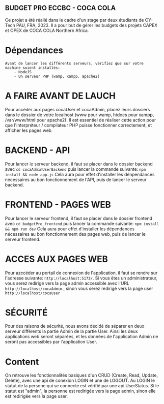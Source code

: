 ## BUDGET PRO ECCBC - COCA COLA
Ce projet a été réalié dans le cadre d'un stage par deux étudiants de CY-Tech PAU, FRA, 2023. Il a pour but de gérer les budgets des projets CAPEX et OPEX de COCA COLA Northern Africa.

# Dépendances
    Avant de lancer les différents serveurs, vérifiez que sur votre machine soient installés:
        - NodeJS
        - Un serveur PHP (wamp, xampp, apache2)
  
# A FAIRE AVANT DE LAUCH
Pour accéder aux pages cocaUser et cocaAdmin, placez leurs dossiers dans le dossier de votre localhost (www pour wamp, htdocs pour xampp, /var/www/html pour apache2). Il est essentiel de réaliser cette action pour que l'interpréteur / compilateur PHP puisse fonctionner correctement, et afficher les pages web.


# BACKEND - API
Pour lancer le serveur backend, il faut se placer dans le dossier backend avec
```cd cocaAdminUserBackend```
 puis lancer la commande suivante:
```npm install && node app.js``` 
Cela aura pour effet d'installer les dénpendances nécessaires au bon fonctionnement de l'API, puis de lancer le serveur backend.

# FRONTEND - PAGES WEB
Pour lancer le serveur frontend, il faut se placer dans le dossier frontend avec 
```cd budgetPro_frontend```
 puis lancer la commande suivante:
```npm install && npm run dev```
Cela aura pour effet d'installer les dépendances nécessaires au bon fonctionnement des pages web, puis de lancer le serveur frontend.

# ACCES AUX PAGES WEB
Pour azccéder au portail de connexion de l'application, il faut se rendre sur l'adresse suivante:
```http://localhost:5173/```. Si vous êtes un administrateur, vous serez redirigé vers la page admin accessible avec l'URL ```http://localhost/cocaAdmin``` , sinon vous serez redirigé vers la page user ```http://localhost/cocaUser```

# SÉCURITÉ
Pour des raisons de sécurité, nous avons décidé de séparer en deux serveur différents la partie Admin de la partie User. Ainsi les deux applications web seront séparées, et les données de l'application Admin ne seront pas accessibles par l'application User.

# Content
On retrouve les fonctionnalités basiques d'un CRUD (Create, Read, Update, Delete), avec une api de conexion LOGIN et une de LOGOUT. Au LOGIN le statut de la persone qui se connecte est vérifié par une api UserStatus. Si le statut est "admin", la personne est redirigée vers la page admin, sinon elle est redirigée vers la page user.
